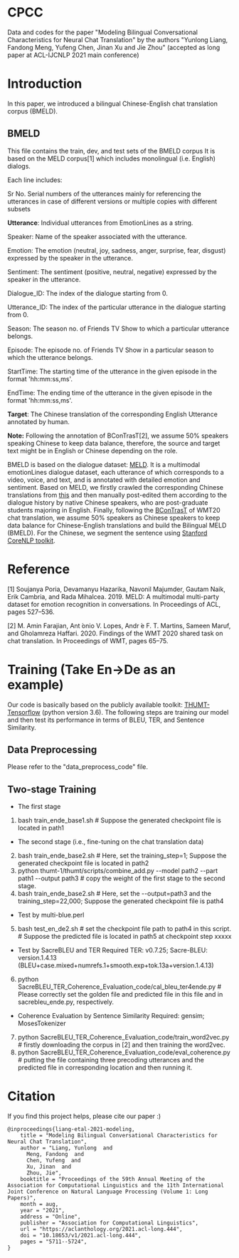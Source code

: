 # CPCC
Data and codes for the paper "Modeling Bilingual Conversational Characteristics for Neural Chat Translation" by the authors "Yunlong Liang, Fandong Meng, Yufeng Chen, Jinan Xu and Jie Zhou" (accepted as long paper at ACL-IJCNLP 2021 main conference)

# Introduction

In this paper, we introduced a bilingual Chinese-English chat translation corpus (BMELD).

## BMELD

This file contains the train, dev, and test sets of the BMELD corpus
It is based on the MELD corpus[1] which includes monolingual (i.e. English) dialogs. 

Each line includes:

  Sr No.  Serial numbers of the utterances mainly for referencing the utterances in case of different versions or multiple copies with different subsets
  
  **Utterance**:  Individual utterances from EmotionLines as a string.
  
  Speaker:  Name of the speaker associated with the utterance.
  
  Emotion:  The emotion (neutral, joy, sadness, anger, surprise, fear, disgust) expressed by the speaker in the utterance.
  
  Sentiment:  The sentiment (positive, neutral, negative) expressed by the speaker in the utterance.
  
  Dialogue_ID:  The index of the dialogue starting from 0.
  
  Utterance_ID: The index of the particular utterance in the dialogue starting from 0.
  
  Season: The season no. of Friends TV Show to which a particular utterance belongs.
  
  Episode:  The episode no. of Friends TV Show in a particular season to which the utterance belongs.
  
  StartTime:  The starting time of the utterance in the given episode in the format 'hh:mm:ss,ms'.
  
  EndTime:  The ending time of the utterance in the given episode in the format 'hh:mm:ss,ms'.
  
  **Target**: The Chinese translation of the corresponding English Utterance annotated by human.


**Note:** Following the annotation of BConTrasT[2], we assume 50% speakers speaking Chinese to keep data balance, therefore, the source and target text might be in English or Chinese depending on the role.

BMELD is based on the dialogue dataset: [MELD](https://github.com/declare-lab/MELD). It is a multimodal emotionLines dialogue dataset, each utterance of which corresponds to a video, voice, and text, and is annotated with detailed emotion and sentiment. Based on MELD, we firstly crawled the corresponding Chinese translations from [this](https://www.zimutiantang.com/) and then manually post-edited them according to the dialogue history by native Chinese speakers, who are post-graduate students majoring in English. Finally, following the [BConTrasT](https://github.com/Unbabel/BConTrasT) of WMT20 chat translation, we assume 50\% speakers as Chinese speakers to keep data balance for Chinese-English translations and build the Bilingual MELD (BMELD). For the Chinese, we segment the sentence using [Stanford CoreNLP toolkit](https://stanfordnlp.github.io/CoreNLP/index.html).


# Reference


[1] Soujanya Poria, Devamanyu Hazarika, Navonil Majumder, Gautam Naik, Erik Cambria, and Rada Mihalcea. 2019. MELD: A multimodal multi-party dataset for emotion recognition in conversations. In Proceedings of ACL, pages 527–536.

[2] M. Amin Farajian, Ant ́onio V. Lopes, Andr ́e F. T. Martins, Sameen Maruf, and Gholamreza Haffari. 2020. Findings of the WMT 2020 shared task on chat translation. In Proceedings of WMT, pages 65–75.


# Training (Take En->De as an example)
Our code is basically based on the publicly available toolkit: [THUMT-Tensorflow](https://github.com/THUNLP-MT/THUMT) (python version 3.6).
The following steps are training our model and then test its performance in terms of BLEU, TER, and Sentence Similarity.

## Data Preprocessing
Please refer to the "data_preprocess_code" file.

## Two-stage Training

+ The first stage
1) bash train_ende_base1.sh # Suppose the generated checkpoint file is located in path1

+ The second stage (i.e., fine-tuning on the chat translation data)
2) bash train_ende_base2.sh # Here, set the training_step=1; Suppose the generated checkpoint file is located in path2
3) python thumt-1/thumt/scripts/combine_add.py --model path2 --part path1 --output path3  # copy the weight of the first stage to the second stage.
4) bash train_ende_base2.sh # Here, set the --output=path3 and the training_step=22,000; Suppose the generated checkpoint file is path4

+ Test by multi-blue.perl
5) bash test_en_de2.sh # set the checkpoint file path to path4 in this script. # Suppose the predicted file is located in path5 at checkpoint step xxxxx

+ Test by SacreBLEU and TER
Required TER: v0.7.25; Sacre-BLEU: version.1.4.13 (BLEU+case.mixed+numrefs.1+smooth.exp+tok.13a+version.1.4.13)

6) python SacreBLEU_TER_Coherence_Evaluation_code/cal_bleu_ter4ende.py # Please correctly set the golden file and predicted file in this file and in sacrebleu_ende.py, respectively.

+ Coherence Evaluation by Sentence Similarity
Required: gensim; MosesTokenizer

7) python SacreBLEU_TER_Coherence_Evaluation_code/train_word2vec.py # firstly downloading the corpus in [2] and then training the word2vec.
8) python SacreBLEU_TER_Coherence_Evaluation_code/eval_coherence.py # putting the file containing three precoding utterances and the predicted file in corresponding location and then running it.

# Citation
If you find this project helps, please cite our paper :)

```
@inproceedings{liang-etal-2021-modeling,
    title = "Modeling Bilingual Conversational Characteristics for Neural Chat Translation",
    author = "Liang, Yunlong  and
      Meng, Fandong  and
      Chen, Yufeng  and
      Xu, Jinan  and
      Zhou, Jie",
    booktitle = "Proceedings of the 59th Annual Meeting of the Association for Computational Linguistics and the 11th International Joint Conference on Natural Language Processing (Volume 1: Long Papers)",
    month = aug,
    year = "2021",
    address = "Online",
    publisher = "Association for Computational Linguistics",
    url = "https://aclanthology.org/2021.acl-long.444",
    doi = "10.18653/v1/2021.acl-long.444",
    pages = "5711--5724",
}
```
